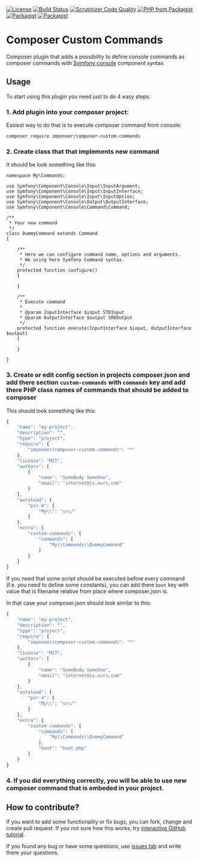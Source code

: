 [![License](https://img.shields.io/github/license/imponeer/composer-custom-commands.svg?maxAge=2592000)](LICENSE)
 [![Build Status](https://travis-ci.org/imponeer/composer-custom-commands.svg?branch=master)](https://travis-ci.org/imponeer/composer-custom-commands) [![Scrutinizer Code Quality](https://scrutinizer-ci.com/g/imponeer/composer-custom-commands/badges/quality-score.png)](https://scrutinizer-ci.com/g/imponeer/composer-custom-commands/) 
[![PHP from Packagist](https://img.shields.io/packagist/php-v/imponeer/composer-custom-commands.svg)](https://php.net) 
[![Packagist](https://img.shields.io/packagist/v/imponeer/composer-custom-commands.svg)](https://packagist.org/packages/imponeer/composer-custom-commands) 
[![Packagist](https://img.shields.io/packagist/dm/imponeer/composer-custom-commands.svg)](https://packagist.org/packages/imponeer/composer-custom-commands)


# Composer Custom Commands

Composer plugin that adds a possibility to define console commands as composer commands with [Symfony console](https://symfony.com/doc/current/components/console.html) component syntax.

## Usage

To start using this plugin you need just to do 4 easy steps:

### 1. Add plugin into your composer project:
 
Easiest way to do that is to execute composer command from console:

```bash
composer require imponeer/composer-custom-commands
```

### 2. Create class that that implements new command

It should be look something like this:
```php5
namespace My\Commands;

use Symfony\Component\Console\Input\InputArgument;
use Symfony\Component\Console\Input\InputInterface;
use Symfony\Component\Console\Input\InputOption;
use Symfony\Component\Console\Output\OutputInterface;
use Symfony\Component\Console\Command\Command;

/**
 * Your new command
 */
class DummyCommand extends Command
{

	/**
	 * Here we can configure command name, options and arguments.
	 * We using here Symfony Command syntax.
	 */
	protected function configure()
	{

	}

	/**
	 * Execute command
	 *
	 * @param InputInterface $input STDInput
	 * @param OutputInterface $output SRDOutput
	 */
	protected function execute(InputInterface $input, OutputInterface $output)
	{

	}

}
```

### 3. Create or edit config section in projects composer.json and add there section `custom-commands` with `commands` key and add there PHP class names of commands that should be added to composer

This should look something like this:
```javascript
{
	"name": "my-project",
	"description": "",
	"type": "project",
	"require": {
		"imponeer/composer-custom-commands": "*"
	},
	"license": "MIT",
	"authors": [
		{
			"name": "SomeBody SomeOne",
			"email": "internet@is.ours.com"
		}
	],
	"autoload": {
		"psr-4": {
			"My\\": "src/"
		}
	},
	"extra": {
		"custom-commands": {
			"commands": [
				"My\\Commands\\DummyCommand"
			]
		}
	}
}
```

If you need that some script should be executed before every command (f.e. you need to define some constants), you can add there `boot` key with value that is filename relative from place where composer.json is. 

In that case your composer.json should look similar to this:
```javascript
{
	"name": "my-project",
	"description": "",
	"type": "project",
	"require": {
		"imponeer/composer-custom-commands": "*"
	},
	"license": "MIT",
	"authors": [
		{
			"name": "SomeBody SomeOne",
			"email": "internet@is.ours.com"
		}
	],
	"autoload": {
		"psr-4": {
			"My\\": "src/"
		}
	},
	"extra": {
		"custom-commands": {
			"commands": [
				"My\\Commands\\DummyCommand"
			],
			"boot": "boot.php"
		}
	}
}
```

### 4. If you did everything correctly, you will be able to use new composer command that is embeded in your project.

## How to contribute?

If you want to add some functionality or fix bugs, you can fork, change and create pull request. If you not sure how this works, try [interactive GitHub tutorial](https://try.github.io).

If you found any bug or have some questions, use [issues tab](https://github.com/imponeer/composer-custom-commands/issues) and write there your questions.
